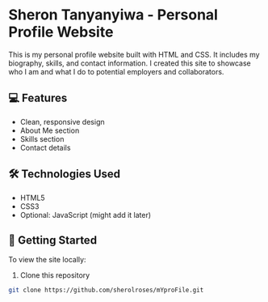 # Sheron Tanyanyiwa - Personal Profile Website

This is my personal profile website built with HTML and CSS. It includes my biography, skills, and contact information. I created this site to showcase who I am and what I do to potential employers and collaborators.

## 💻 Features

- Clean, responsive design
- About Me section
- Skills section
- Contact details

## 🛠 Technologies Used

- HTML5
- CSS3
- Optional: JavaScript (might add it later)

## 📂 Getting Started

To view the site locally:

1. Clone this repository  
```bash
git clone https://github.com/sherolroses/mYproFile.git
